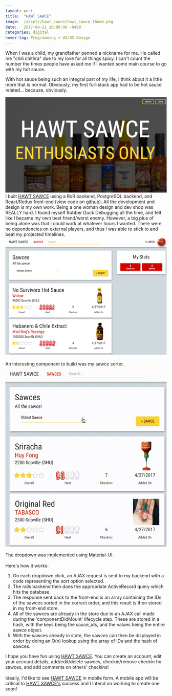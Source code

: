 ```yaml
---
layout: post
title:	"HAWT SAWCE"
image:	/assets/hawt_sawce/hawt_sawce_thumb.png
date:   2017-04-21 10:00:00 -0400
categories:	digital
hover-tag: Programming + UI/UX Design
---
```

When I was a child, my grandfather penned a nickname for me. He called me "chili chithra" due to my love for all things spicy. I can't count the number the times people have asked me if I wanted some main course to go with my hot sauce.

With hot sauce being such an integral part of my life, I think about it a little more that is normal. Obviously, my first full-stack app had to be hot sauce related... because, obviously.


![HAWT SAWCE front page](/assets/hawt_sawce/hawt_sawce_front.png)
I built [HAWT SAWCE](http://www.hawtsawceapp.com) using a RoR backend, PostgreSQL backend, and React/Redux front-end (view code on [github](https://github.com/hellochitty/Hawt-Sawce)). All the development and design is my own work. Being a one woman design and dev shop was REALLY hard. I found myself Rubber Duck Debugging all the time, and felt like I became my own best friend/worst enemy. However, a big plus of being alone was that I could work at whatever hours I wanted. There were no dependencies on external players, and thus I was able to stick to and beat my projected timelines.
![HAWT SAWCE sawces](/assets/hawt_sawce/hawt_sawce_sawces.png)
<br><br>
An interesting component to build was my sawce sorter.
![HAWT SAWCE gif](/assets/hawt_sawce/hawt_sawce_sorting.gif)

The dropdown was implemented using Material-UI.
<br>
<br>
Here's how it works:
1.  On each dropdown click, an AJAX request is sent to my backend with a code representing the sort option selected.
2. The rails backend then does the appropriate ActiveRecord query which hits the database.
3. The response sent back to the front-end is an array containing the IDs of the sawces sorted in the correct order, and this result is then stored in my front-end store.
4. All of the sawces are already in the store due to an AJAX call made during the 'componentDidMount' lifecycle step. These are stored in a hash, with the keys being the sauce_ids, and the values being the entire sawce object.
5. With the sawces already in state, the sawces can then be displayed in order by doing an O(n) lookup using the array of IDs and the hash of sawces.

I hope you have fun using [HAWT SAWCE](http://www.hawtsawceapp.com). You can create an account, edit your account details, add/edit/delete sawces, checkin/remove checkin for sawces, and add comments on others' checkins!
<br>
<br>
Ideally, I'd like to see [HAWT SAWCE](http://www.hawtsawceapp.com) in mobile form. A mobile app will be critical to [HAWT SAWCE's](http://www.hawtsawceapp.com) success and I intend on working to create one soon!
